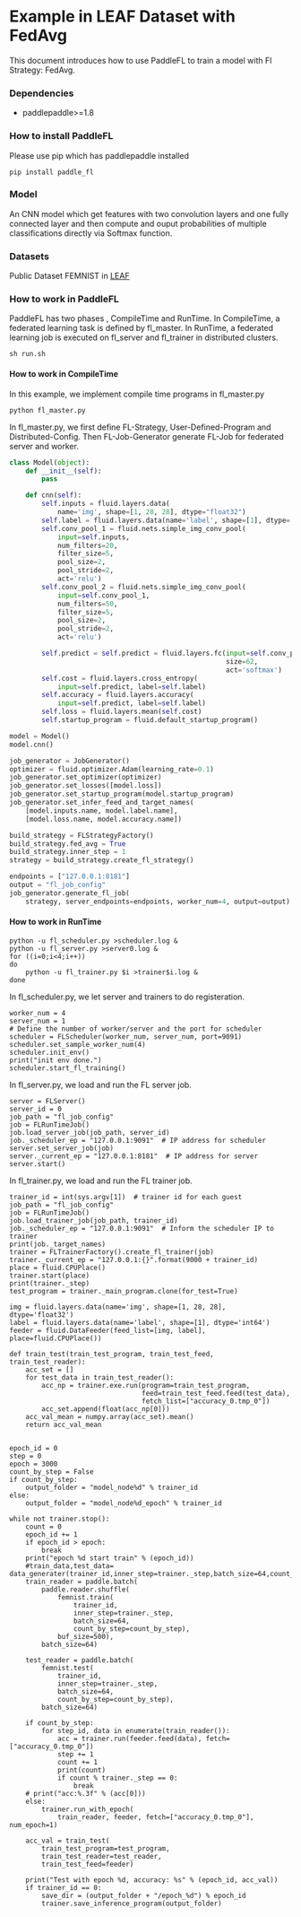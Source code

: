 # Example in LEAF Dataset with FedAvg

This document introduces how to use PaddleFL to train a model with Fl Strategy: FedAvg.

### Dependencies

- paddlepaddle>=1.8

### How to install PaddleFL

Please use pip which has paddlepaddle installed

```
pip install paddle_fl
```

### Model

An CNN model which get features with two convolution layers and one fully connected layer and then compute and ouput probabilities of multiple classifications directly via Softmax function.

### Datasets

Public Dataset FEMNIST in [LEAF](https://github.com/TalwalkarLab/leaf)

### How to work in PaddleFL

PaddleFL has two phases , CompileTime and RunTime. In CompileTime, a federated learning task is defined by fl_master. In RunTime, a federated learning job is executed on fl_server and fl_trainer in distributed clusters.

```
sh run.sh
```

#### How to work in CompileTime

In this example, we implement compile time programs in fl_master.py

```
python fl_master.py
```

In fl_master.py, we first define FL-Strategy, User-Defined-Program and Distributed-Config. Then FL-Job-Generator generate FL-Job for federated server and worker.

```python
class Model(object):
    def __init__(self):
        pass

    def cnn(self):
        self.inputs = fluid.layers.data(
            name='img', shape=[1, 28, 28], dtype="float32")
        self.label = fluid.layers.data(name='label', shape=[1], dtype='int64')
        self.conv_pool_1 = fluid.nets.simple_img_conv_pool(
            input=self.inputs,
            num_filters=20,
            filter_size=5,
            pool_size=2,
            pool_stride=2,
            act='relu')
        self.conv_pool_2 = fluid.nets.simple_img_conv_pool(
            input=self.conv_pool_1,
            num_filters=50,
            filter_size=5,
            pool_size=2,
            pool_stride=2,
            act='relu')

        self.predict = self.predict = fluid.layers.fc(input=self.conv_pool_2,
                                                      size=62,
                                                      act='softmax')
        self.cost = fluid.layers.cross_entropy(
            input=self.predict, label=self.label)
        self.accuracy = fluid.layers.accuracy(
            input=self.predict, label=self.label)
        self.loss = fluid.layers.mean(self.cost)
        self.startup_program = fluid.default_startup_program()

model = Model()
model.cnn()

job_generator = JobGenerator()
optimizer = fluid.optimizer.Adam(learning_rate=0.1)
job_generator.set_optimizer(optimizer)
job_generator.set_losses([model.loss])
job_generator.set_startup_program(model.startup_program)
job_generator.set_infer_feed_and_target_names(
    [model.inputs.name, model.label.name],
    [model.loss.name, model.accuracy.name])

build_strategy = FLStrategyFactory()
build_strategy.fed_avg = True
build_strategy.inner_step = 1
strategy = build_strategy.create_fl_strategy()

endpoints = ["127.0.0.1:8181"]
output = "fl_job_config"
job_generator.generate_fl_job(
    strategy, server_endpoints=endpoints, worker_num=4, output=output)
```

#### How to work in RunTime

```
python -u fl_scheduler.py >scheduler.log &
python -u fl_server.py >server0.log &
for ((i=0;i<4;i++))
do
    python -u fl_trainer.py $i >trainer$i.log &
done
```
In fl_scheduler.py, we let server and trainers to do registeration. 

```
worker_num = 4
server_num = 1
# Define the number of worker/server and the port for scheduler
scheduler = FLScheduler(worker_num, server_num, port=9091)
scheduler.set_sample_worker_num(4)
scheduler.init_env()
print("init env done.")
scheduler.start_fl_training()
```
In fl_server.py, we load and run the FL server job.  

```
server = FLServer()
server_id = 0
job_path = "fl_job_config"
job = FLRunTimeJob()
job.load_server_job(job_path, server_id)
job._scheduler_ep = "127.0.0.1:9091"  # IP address for scheduler
server.set_server_job(job)
server._current_ep = "127.0.0.1:8181"  # IP address for server
server.start()
```

In fl_trainer.py, we load and run the FL trainer job.  

```
trainer_id = int(sys.argv[1])  # trainer id for each guest
job_path = "fl_job_config"
job = FLRunTimeJob()
job.load_trainer_job(job_path, trainer_id)
job._scheduler_ep = "127.0.0.1:9091"  # Inform the scheduler IP to trainer
print(job._target_names)
trainer = FLTrainerFactory().create_fl_trainer(job)
trainer._current_ep = "127.0.0.1:{}".format(9000 + trainer_id)
place = fluid.CPUPlace()
trainer.start(place)
print(trainer._step)
test_program = trainer._main_program.clone(for_test=True)

img = fluid.layers.data(name='img', shape=[1, 28, 28], dtype='float32')
label = fluid.layers.data(name='label', shape=[1], dtype='int64')
feeder = fluid.DataFeeder(feed_list=[img, label], place=fluid.CPUPlace())

def train_test(train_test_program, train_test_feed, train_test_reader):
    acc_set = []
    for test_data in train_test_reader():
        acc_np = trainer.exe.run(program=train_test_program,
                                 feed=train_test_feed.feed(test_data),
                                 fetch_list=["accuracy_0.tmp_0"])
        acc_set.append(float(acc_np[0]))
    acc_val_mean = numpy.array(acc_set).mean()
    return acc_val_mean


epoch_id = 0
step = 0
epoch = 3000
count_by_step = False
if count_by_step:
    output_folder = "model_node%d" % trainer_id
else:
    output_folder = "model_node%d_epoch" % trainer_id

while not trainer.stop():
    count = 0
    epoch_id += 1
    if epoch_id > epoch:
        break
    print("epoch %d start train" % (epoch_id))
    #train_data,test_data= data_generater(trainer_id,inner_step=trainer._step,batch_size=64,count_by_step=count_by_step)
    train_reader = paddle.batch(
        paddle.reader.shuffle(
            femnist.train(
                trainer_id,
                inner_step=trainer._step,
                batch_size=64,
                count_by_step=count_by_step),
            buf_size=500),
        batch_size=64)

    test_reader = paddle.batch(
        femnist.test(
            trainer_id,
            inner_step=trainer._step,
            batch_size=64,
            count_by_step=count_by_step),
        batch_size=64)

    if count_by_step:
        for step_id, data in enumerate(train_reader()):
            acc = trainer.run(feeder.feed(data), fetch=["accuracy_0.tmp_0"])
            step += 1
            count += 1
            print(count)
            if count % trainer._step == 0:
                break
    # print("acc:%.3f" % (acc[0]))
    else:
        trainer.run_with_epoch(
            train_reader, feeder, fetch=["accuracy_0.tmp_0"], num_epoch=1)

    acc_val = train_test(
        train_test_program=test_program,
        train_test_reader=test_reader,
        train_test_feed=feeder)

    print("Test with epoch %d, accuracy: %s" % (epoch_id, acc_val))
    if trainer_id == 0:
        save_dir = (output_folder + "/epoch_%d") % epoch_id
        trainer.save_inference_program(output_folder)
```

